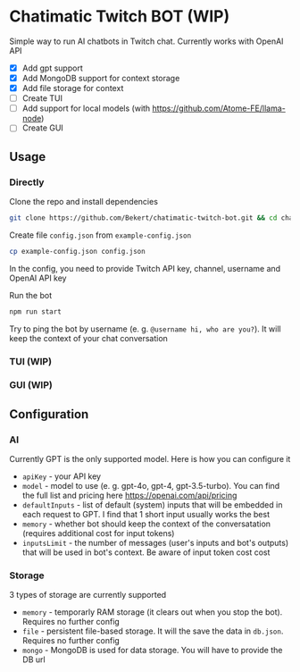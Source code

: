 # Chatimatic Twitch BOT (WIP)

Simple way to run AI chatbots in Twitch chat. Currently works with OpenAI API

- [x] Add gpt support
- [X] Add MongoDB support for context storage
- [X] Add file storage for context
- [ ] Create TUI
- [ ] Add support for local models (with https://github.com/Atome-FE/llama-node)
- [ ] Create GUI

## Usage

### Directly

Clone the repo and install dependencies

```Bash
git clone https://github.com/Bekert/chatimatic-twitch-bot.git && cd chatimatic-twitch-bot && npm install --omit=dev
```

Create file `config.json` from `example-config.json`

```Bash
cp example-config.json config.json
```

In the config, you need to provide Twitch API key, channel, username and OpenAI API key

Run the bot

```bash
npm run start
```

Try to ping the bot by username (e. g. `@username hi, who are you?`). It will keep the context of your chat conversation

### TUI (WIP)

### GUI (WIP)

## Configuration

### AI

Currently GPT is the only supported model. Here is how you can configure it

- `apiKey` - your API key
- `model` - model to use (e. g. gpt-4o, gpt-4, gpt-3.5-turbo). You can find the full list and pricing here https://openai.com/api/pricing
- `defaultInputs` - list of default (system) inputs that will be embedded in each request to GPT. I find that 1 short input usually works the best
- `memory` - whether bot should keep the context of the conversatation (requires additional cost for input tokens)
- `inputsLimit` - the number of messages (user's inputs and bot's outputs) that will be used in bot's context. Be aware of input token cost cost

### Storage

3 types of storage are currently supported 

- `memory` - temporarly RAM storage (it clears out when you stop the bot). Requires no further config
- `file` - persistent file-based storage. It will the save the data in `db.json`. Requires no further config
- `mongo` - MongoDB is used for data storage. You will have to provide the DB url

